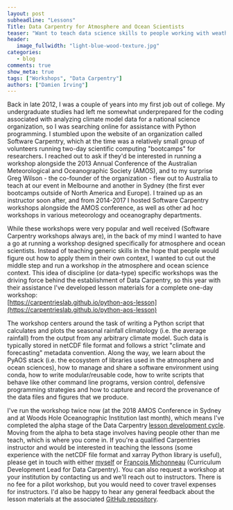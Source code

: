 ```yaml
---
layout: post
subheadline: "Lessons"
Title: Data Carpentry for Atmosphere and Ocean Scientists
teaser: "Want to teach data science skills to people working with weather, climate and ocean data?"
header:
   image_fullwidth: "light-blue-wood-texture.jpg"
categories:
   - blog
comments: true
show_meta: true
tags: ["Workshops", "Data Carpentry"]
authors: ["Damien Irving"]
---
```


Back in late 2012, I was a couple of years into my first job out of college.
My undergraduate studies had left me somewhat underprepared for the coding
associated with analyzing climate model data for a national science organization,
so I was searching online for assistance with Python programming.
I stumbled upon the website of an organization called Software Carpentry,
which at the time was a relatively small group of volunteers
running two-day scientific computing "bootcamps" for researchers.
I reached out to ask if they'd be interested
in running a workshop alongside the 2013 Annual Conference
of the Australian Meteorological and Oceanographic Society (AMOS),
and to my surprise Greg Wilson - the co-founder of the organization -
flew out to Australia to teach at our event in Melbourne and another in Sydney
(the first ever bootcamps outside of North America and Europe).
I trained up as an instructor soon after,
and from 2014-2017 I hosted Software Carpentry workshops alongside the AMOS conference,
as well as other ad hoc workshops in various meteorology and oceanography departments.

While these workshops were very popular and well received
(Software Carpentry workshops always are),
in the back of my mind I wanted to have a go at running a workshop
designed specifically for atmosphere and ocean scientists.
Instead of teaching generic skills
in the hope that people would figure out how to apply them in their own context,
I wanted to cut out the middle step and run a workshop
*in* the atmosphere and ocean science context.
This idea of discipline (or data-type) specific workshops
was the driving force behind the establishment of Data Carpentry,
so this year with their assistance I've developed lesson materials
for a complete one-day workshop:  
[https://carpentrieslab.github.io/python-aos-lesson](https://carpentrieslab.github.io/python-aos-lesson)

The workshop centers around the task of writing a Python script
that calculates and plots the seasonal rainfall climatology (i.e. the average rainfall)
from the output from any arbitrary climate model.
Such data is typically stored in netCDF file format
and follows a strict "climate and forecasting" metadata convention.
Along the way, we learn about the PyAOS stack
(i.e. the ecosystem of libraries used in the atmosphere and ocean sciences),
how to manage and share a software environment using conda,
how to write modular/reusable code,
how to write scripts that behave like other command line programs,
version control,
defensive programming strategies and
how to capture and record the provenance of the data files and figures that we produce. 

I've run the workshop twice now
(at the 2018 AMOS Conference in Sydney and at Woods Hole Oceanographic Institution last month),
which means I've completed the alpha stage of the Data Carpentry
[lesson development cycle](https://carpentries.github.io/curriculum-development/the-lesson-life-cycle.html).
Moving from the alpha to beta stage
involves having people other than me teach,
which is where you come in.
If you're a qualified Carpentries instructor and would be interested in teaching the lessons
(some experience with the netCDF file format and xarray Python library is useful),
please get in touch with either [myself](https://drclimate.wordpress.com/who-is-dr-climate/)
or [Francois Michonneau](mailto:francois@carpentries.org) (Curriculum Development Lead for Data Carpentry).
You can also request a workshop at your institution by contacting us and we'll reach out to instructors.
There is no fee for a pilot workshop, but you would need to cover travel expenses for instructors.
I'd also be happy to hear any general feedback about the lesson materials
at the associated [GitHub repository](https://github.com/carpentrieslab/python-aos-lesson). 
